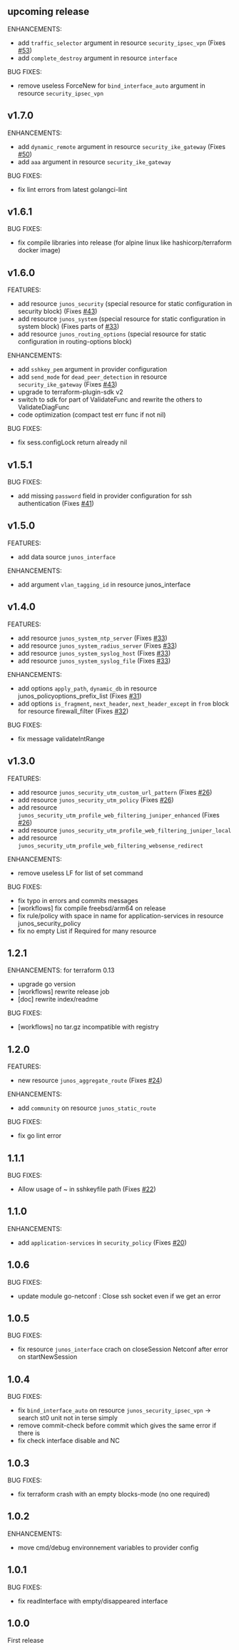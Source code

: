 ## upcoming release
ENHANCEMENTS:
* add `traffic_selector` argument in resource `security_ipsec_vpn` (Fixes [#53](https://github.com/jeremmfr/terraform-provider-junos/issues/53))
* add `complete_destroy` argument in resource `interface`

BUG FIXES:
* remove useless ForceNew for `bind_interface_auto` argument in resource `security_ipsec_vpn`

## v1.7.0
ENHANCEMENTS:
* add `dynamic_remote` argument in resource `security_ike_gateway` (Fixes [#50](https://github.com/jeremmfr/terraform-provider-junos/issues/50))
* add `aaa` argument in resource `security_ike_gateway`

BUG FIXES:
* fix lint errors from latest golangci-lint

## v1.6.1
BUG FIXES:
* fix compile libraries into release (for alpine linux like hashicorp/terraform docker image)

## v1.6.0
FEATURES:
* add resource `junos_security` (special resource for static configuration in security block) (Fixes [#43](https://github.com/jeremmfr/terraform-provider-junos/issues/43))
* add resource `junos_system` (special resource for static configuration in system block) (Fixes parts of [#33](https://github.com/jeremmfr/terraform-provider-junos/issues/33))
* add resource `junos_routing_options` (special resource for static configuration in routing-options block)

ENHANCEMENTS:
* add `sshkey_pem` argument in provider configuration
* add `send_mode` for `dead_peer_detection` in resource `security_ike_gateway` (Fixes [#43](https://github.com/jeremmfr/terraform-provider-junos/issues/43))
* upgrade to terraform-plugin-sdk v2
* switch to sdk for part of ValidateFunc and rewrite the others to ValidateDiagFunc
* code optimization (compact test err func if not nil)

BUG FIXES:
* fix sess.configLock return already nil

## v1.5.1
BUG FIXES:
* add missing `password` field in provider configuration for ssh authentication (Fixes [#41](https://github.com/jeremmfr/terraform-provider-junos/issues/41))

## v1.5.0
FEATURES:
* add data source `junos_interface`

ENHANCEMENTS:
* add argument `vlan_tagging_id` in resource junos_interface

## v1.4.0
FEATURES:
* add resource `junos_system_ntp_server` (Fixes [#33](https://github.com/jeremmfr/terraform-provider-junos/issues/33))
* add resource `junos_system_radius_server` (Fixes [#33](https://github.com/jeremmfr/terraform-provider-junos/issues/33))
* add resource `junos_system_syslog_host` (Fixes [#33](https://github.com/jeremmfr/terraform-provider-junos/issues/33))
* add resource `junos_system_syslog_file` (Fixes [#33](https://github.com/jeremmfr/terraform-provider-junos/issues/33))

ENHANCEMENTS:
* add options `apply_path`, `dynamic_db` in resource junos_policyoptions_prefix_list (Fixes [#31](https://github.com/jeremmfr/terraform-provider-junos/issues/31))
* add options `is_fragment`, `next_header`, `next_header_except` in `from` block for resource firewall_filter (Fixes [#32](https://github.com/jeremmfr/terraform-provider-junos/issues/32))

BUG FIXES:
* fix message validateIntRange

## v1.3.0
FEATURES:
* add resource `junos_security_utm_custom_url_pattern` (Fixes [#26](https://github.com/jeremmfr/terraform-provider-junos/issues/26))
* add resource `junos_security_utm_policy` (Fixes [#26](https://github.com/jeremmfr/terraform-provider-junos/issues/26))
* add resource `junos_security_utm_profile_web_filtering_juniper_enhanced` (Fixes [#26](https://github.com/jeremmfr/terraform-provider-junos/issues/26))
* add resource `junos_security_utm_profile_web_filtering_juniper_local`
* add resource `junos_security_utm_profile_web_filtering_websense_redirect`

ENHANCEMENTS:
* remove useless LF for list of set command

BUG FIXES:
* fix typo in errors and commits messages
* [workflows] fix compile freebsd/arm64 on release
* fix rule/policy with space in name for application-services in resource junos_security_policy
* fix no empty List if Required for many resource

## 1.2.1
ENHANCEMENTS:
for terraform 0.13
* upgrade go version
* [workflows] rewrite release job
* [doc] rewrite index/readme

BUG FIXES:
* [workflows] no tar.gz incompatible with registry

## 1.2.0
FEATURES:
* new resource `junos_aggregate_route` (Fixes [#24](https://github.com/jeremmfr/terraform-provider-junos/issues/24))

ENHANCEMENTS:
* add `community` on resource `junos_static_route`

BUG FIXES:
* fix go lint error

## 1.1.1
BUG FIXES:
* Allow usage of ~ in sshkeyfile path (Fixes [#22](https://github.com/jeremmfr/terraform-provider-junos/issues/22))

## 1.1.0
ENHANCEMENTS:
*  add `application-services` in `security_policy` (Fixes [#20](https://github.com/jeremmfr/terraform-provider-junos/issues/20))

## 1.0.6
BUG FIXES:
* update module go-netconf : Close ssh socket even if we get an error

## 1.0.5
BUG FIXES:
* fix resource `junos_interface` crach on closeSession Netconf after error on startNewSession

## 1.0.4
BUG FIXES:
* fix `bind_interface_auto` on resource `junos_security_ipsec_vpn` -> search st0 unit not in terse simply
* remove commit-check before commit which gives the same error if there is
* fix check interface disable and NC

## 1.0.3
BUG FIXES:
* fix terraform crash with an empty blocks-mode (no one required)

## 1.0.2
ENHANCEMENTS:
* move cmd/debug environnement variables to provider config

## 1.0.1
BUG FIXES:
* fix readInterface with empty/disappeared interface

## 1.0.0

First release
